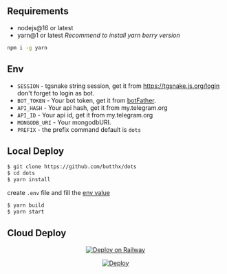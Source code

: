 ## Requirements 
- nodejs@16 or latest
- yarn@1 or latest *Recommend to install yarn berry version*
```bash
npm i -g yarn
```
## Env 
- `SESSION` - tgsnake string session, get it from https://tgsnake.js.org/login don't forget to login as bot.
- `BOT_TOKEN` - Your bot token, get it from [botFather](https://t.me/botfather).
- `API_HASH` - Your api hash, get it from my.telegram.org 
- `API_ID` - Your api id, get it from my.telegram.org 
- `MONGODB_URI` - Your mongodbURI. 
- `PREFIX` - the prefix command default is `dots`

## Local Deploy 
```bash 
$ git clone https://github.com/butthx/dots 
$ cd dots 
$ yarn install 
```
create `.env` file and fill the [env value](#value)
```bash 
$ yarn build 
$ yarn start
```
## Cloud Deploy 
<center>

[![Deploy on Railway](https://railway.app/button.svg)](https://railway.app/new/template?template=https%3A%2F%2Fgithub.com%2Fbutthx%2Fdots&envs=BOT_TOKEN%2CSESSION%2CAPI_HASH%2CAPI_ID%2CMONGODB_URI&BOT_TOKENDesc=Your+bot+token%2C+get+it+from+botFather&SESSIONDesc=tgsnake+string+session%2C+get+it+from+https%3A%2F%2Freplit.com%2F%40butthx%2FTgSnakeGenerateSessions+don%27t+forget+to+login+as+bot.&API_HASHDesc=Your+api+hash%2C+get+it+from+my.telegram.org+&API_IDDesc=Your+api+id%2C+get+it+from+my.telegram.org+&MONGODB_URIDesc=Your+mongodb+URI&referralCode=yBcg2F)

[![Deploy](https://www.herokucdn.com/deploy/button.svg)](https://heroku.com/deploy?template=https://github.com/butthx)

</center>